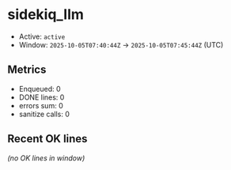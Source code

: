 # sidekiq_llm

- Active: `active`
- Window: `2025-10-05T07:40:44Z` → `2025-10-05T07:45:44Z` (UTC)

## Metrics
- Enqueued: 0
- DONE lines: 0
- errors sum: 0
- sanitize calls: 0

## Recent OK lines
_(no OK lines in window)_
